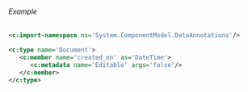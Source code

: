<div class="note eg" markdown="1">

###### Example
```xml
<c:import-namespace ns='System.ComponentModel.DataAnnotations'/>

<c:type name='Document'>
   <c:member name='created_on' as='DateTime'>
      <c:metadata name='Editable' args='false'/>
   </c:member>
</c:type>
```

</div>
